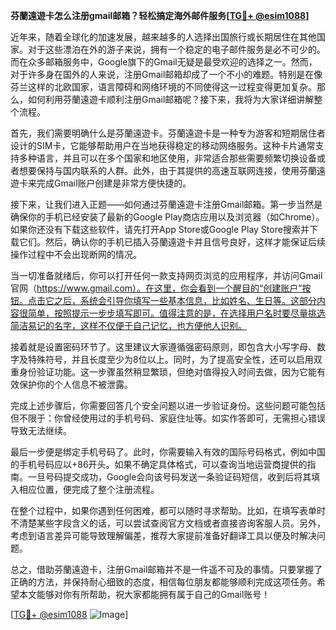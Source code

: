 **芬蘭遠遊卡怎么注册gmail邮箱？轻松搞定海外邮件服务[[TG💪+ @esim1088](https://t.me/s/esim1088)]**

近年来，随着全球化的加速发展，越来越多的人选择出国旅行或长期居住在其他国家。对于这些漂泊在外的游子来说，拥有一个稳定的电子邮件服务是必不可少的。而在众多邮箱服务中，Google旗下的Gmail无疑是最受欢迎的选择之一。然而，对于许多身在国外的人来说，注册Gmail邮箱却成了一个不小的难题。特别是在像芬兰这样的北欧国家，语言障碍和网络环境的不同使得这一过程变得更加复杂。那么，如何利用芬蘭遠遊卡顺利注册Gmail邮箱呢？接下来，我将为大家详细讲解整个流程。

首先，我们需要明确什么是芬蘭遠遊卡。芬蘭遠遊卡是一种专为游客和短期居住者设计的SIM卡，它能够帮助用户在当地获得稳定的移动网络服务。这种卡片通常支持多种语言，并且可以在多个国家和地区使用，非常适合那些需要频繁切换设备或者想要保持与国内联系的人群。此外，由于其提供的高速互联网连接，使用芬蘭遠遊卡来完成Gmail账户创建是非常方便快捷的。

接下来，让我们进入正题——如何通过芬蘭遠遊卡注册Gmail邮箱。第一步当然是确保你的手机已经安装了最新的Google Play商店应用以及浏览器（如Chrome）。如果你还没有下载这些软件，请先打开App Store或Google Play Store搜索并下载它们。然后，确认你的手机已插入芬蘭遠遊卡并且信号良好，这样才能保证后续操作过程中不会出现断网的情况。

当一切准备就绪后，你可以打开任何一款支持网页浏览的应用程序，并访问Gmail官网（https://www.gmail.com）。在这里，你会看到一个醒目的“创建账户”按钮。点击它之后，系统会引导你填写一些基本信息，比如姓名、生日等。这部分内容很简单，按照提示一步步填写即可。值得注意的是，在选择用户名时要尽量挑选简洁易记的名字，这样不仅便于自己记忆，也方便他人识别。

接着就是设置密码环节了。这里建议大家遵循强密码原则，即包含大小写字母、数字及特殊符号，并且长度至少为8位以上。同时，为了提高安全性，还可以启用双重身份验证功能。这一步骤虽然稍显繁琐，但绝对值得投入时间去做，因为它能有效保护你的个人信息不被泄露。

完成上述步骤后，你需要回答几个安全问题以进一步验证身份。这些问题可能包括但不限于：你曾经使用过的手机号码、家庭住址等。如实作答即可，无需担心错误导致无法继续。

最后一步便是绑定手机号码了。此时，你需要输入有效的国际号码格式，例如中国的手机号码应以+86开头。如果不确定具体格式，可以查询当地运营商提供的指南。一旦号码提交成功，Google会向该号码发送一条验证码短信，收到后将其填入相应位置，便完成了整个注册流程。

在整个过程中，如果你遇到任何困难，都可以随时寻求帮助。比如，在填写表单时不清楚某些字段含义的话，可以尝试查阅官方文档或者直接咨询客服人员。另外，考虑到语言差异可能导致理解偏差，推荐大家提前准备好翻译工具以便及时解决问题。

总之，借助芬蘭遠遊卡，注册Gmail邮箱并不是一件遥不可及的事情。只要掌握了正确的方法，并保持耐心细致的态度，相信每位朋友都能够顺利完成这项任务。希望本文能够对你有所帮助，祝大家都能拥有属于自己的Gmail账号！

[[TG💪+ @esim1088](https://t.me/s/esim1088) ![Image](https://i.postimg.cc/4NQfJmqS/Snipaste-2025-05-13-00-14-12.png)]